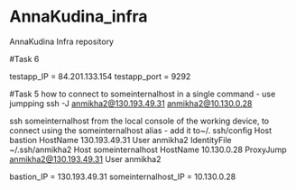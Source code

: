 # AnnaKudina_infra
AnnaKudina Infra repository

#Task 6

testapp_IP = 84.201.133.154
testapp_port = 9292

#Task 5
how to connect to someinternalhost in a single command - use jumpping
ssh -J anmikha2@130.193.49.31 anmikha2@10.130.0.28

ssh someinternalhost from the local console of the working device, to connect using the someinternalhost alias - add it to~/. ssh/config
Host bastion HostName 130.193.49.31 User anmikha2 IdentityFile ~/.ssh/anmikha2
Host someinternalhost HostName 10.130.0.28 ProxyJump anmikha2@130.193.49.31 User anmikha2

bastion_IP = 130.193.49.31 
someinternalhost_IP = 10.130.0.28
